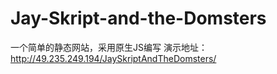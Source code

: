 # Jay-Skript-and-the-Domsters
一个简单的静态网站，采用原生JS编写
演示地址：http://49.235.249.194/JaySkriptAndTheDomsters/
